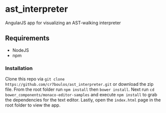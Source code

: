 # ast_interpreter
AngularJS app for visualizing an AST-walking interpreter

## Requirements
* NodeJS 
* npm

### Installation
Clone this repo via `git clone https://github.com/cr7boulos/ast_interpreter.git` or download the zip file. 
From the root folder run `npm install` then `bower install`. 
Next run `cd bower_components/monaco-editor-samples` and execute `npm install` to grab the
dependencies for the text editor.
Lastly, open the `index.html` page in the root folder to view the app.




